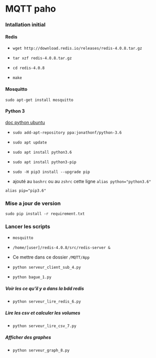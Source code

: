 # MQTT paho

### Intallation initial

#### Redis

* ```wget http://download.redis.io/releases/redis-4.0.8.tar.gz```

* ```tar xzf redis-4.0.8.tar.gz```

* ```cd redis-4.0.8```

* ```make```

#### Mosquitto

```sudo apt-get install mosquitto```

#### Python 3

[doc python ubuntu](https://doc.ubuntu-fr.org/python)

* ```sudo add-apt-repository ppa:jonathonf/python-3.6```

* ```sudo apt update```

* ```sudo apt install python3.6```

* ```sudo apt install python3-pip```

* ```sudo -H pip3 install --upgrade pip```

* ajouté au ```bashrc``` ou au ```zshrc``` cette ligne ```alias python="python3.6"```

```alias pip="pip3.6"```


### Mise a jour de version

```sudo pip install -r requirement.txt```

### Lancer les scripts

* ```mosquitto```

* ```/home/[user]/redis-4.0.8/src/redis-server &```

* Ce mettre dans ce dossier ```/MQTT/App```

* ```python serveur_client_sub_4.py```

* ```python bague_1.py```


##### Voir les ce qu'il y a dans la bdd redis

* ```python serveur_lire_redis_6.py```

##### Lire les csv et calculer les volumes

* ```python serveur_lire_csv_7.py```

##### Afficher des graphes

* ```python serveur_graph_8.py```
